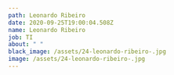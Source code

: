 ```yaml
---
path: Leonardo Ribeiro
date: 2020-09-25T19:00:04.508Z
name: Leonardo Ribeiro
job: TI
about: " "
black_image: /assets/24-leonardo-ribeiro-.jpg
image: /assets/24-leonardo-ribeiro-.jpg
---
```

